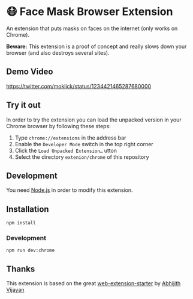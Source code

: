 # 😷 Face Mask Browser Extension

An extension that puts masks on faces on the internet (only works on Chrome).

**Beware:** This extension is a proof of concept and really slows down your browser (and also destroys several sites).

## Demo Video

https://twitter.com/moklick/status/1234421465287680000

## Try it out

In order to try the extension you can load the unpacked version in your Chrome browser by following these steps:

1. Type `chrome://extensions` in the address bar
2. Enable the `Developer Mode` switch in the top right corner
3. Click the `Load Unpacked Extension…` utton
4. Select the directory `extenion/chrome` of this repository

## Development

You need [Node.js](https://nodejs.org) in order to modify this extension.

## Installation

```
npm install
```

### Development

```
npm run dev:chrome
```


## Thanks

This extension is based on the great [web-extension-starter](https://github.com/abhijithvijayan/web-extension-starter) by [Abhijith Vijayan](https://twitter.com/_abhijithv)
